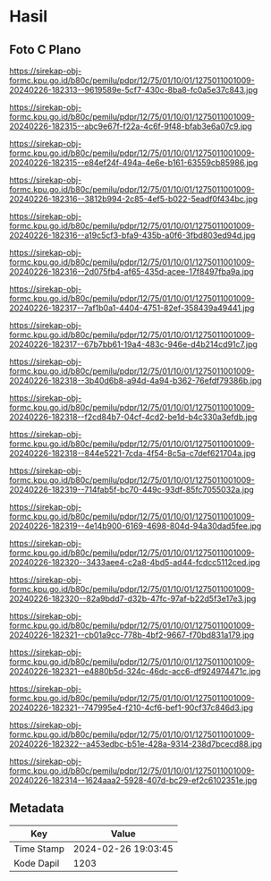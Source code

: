# Hasil

## Foto C Plano

https://sirekap-obj-formc.kpu.go.id/b80c/pemilu/pdpr/12/75/01/10/01/1275011001009-20240226-182313--9619589e-5cf7-430c-8ba8-fc0a5e37c843.jpg

https://sirekap-obj-formc.kpu.go.id/b80c/pemilu/pdpr/12/75/01/10/01/1275011001009-20240226-182315--abc9e67f-f22a-4c6f-9f48-bfab3e6a07c9.jpg

https://sirekap-obj-formc.kpu.go.id/b80c/pemilu/pdpr/12/75/01/10/01/1275011001009-20240226-182315--e84ef24f-494a-4e6e-b161-63559cb85986.jpg

https://sirekap-obj-formc.kpu.go.id/b80c/pemilu/pdpr/12/75/01/10/01/1275011001009-20240226-182316--3812b994-2c85-4ef5-b022-5eadf0f434bc.jpg

https://sirekap-obj-formc.kpu.go.id/b80c/pemilu/pdpr/12/75/01/10/01/1275011001009-20240226-182316--a19c5cf3-bfa9-435b-a0f6-3fbd803ed94d.jpg

https://sirekap-obj-formc.kpu.go.id/b80c/pemilu/pdpr/12/75/01/10/01/1275011001009-20240226-182316--2d075fb4-af65-435d-acee-17f8497fba9a.jpg

https://sirekap-obj-formc.kpu.go.id/b80c/pemilu/pdpr/12/75/01/10/01/1275011001009-20240226-182317--7af1b0a1-4404-4751-82ef-358439a49441.jpg

https://sirekap-obj-formc.kpu.go.id/b80c/pemilu/pdpr/12/75/01/10/01/1275011001009-20240226-182317--67b7bb61-19a4-483c-946e-d4b214cd91c7.jpg

https://sirekap-obj-formc.kpu.go.id/b80c/pemilu/pdpr/12/75/01/10/01/1275011001009-20240226-182318--3b40d6b8-a94d-4a94-b362-76efdf79386b.jpg

https://sirekap-obj-formc.kpu.go.id/b80c/pemilu/pdpr/12/75/01/10/01/1275011001009-20240226-182318--f2cd84b7-04cf-4cd2-be1d-b4c330a3efdb.jpg

https://sirekap-obj-formc.kpu.go.id/b80c/pemilu/pdpr/12/75/01/10/01/1275011001009-20240226-182318--844e5221-7cda-4f54-8c5a-c7def621704a.jpg

https://sirekap-obj-formc.kpu.go.id/b80c/pemilu/pdpr/12/75/01/10/01/1275011001009-20240226-182319--714fab5f-bc70-449c-93df-85fc7055032a.jpg

https://sirekap-obj-formc.kpu.go.id/b80c/pemilu/pdpr/12/75/01/10/01/1275011001009-20240226-182319--4e14b900-6169-4698-804d-94a30dad5fee.jpg

https://sirekap-obj-formc.kpu.go.id/b80c/pemilu/pdpr/12/75/01/10/01/1275011001009-20240226-182320--3433aee4-c2a8-4bd5-ad44-fcdcc5112ced.jpg

https://sirekap-obj-formc.kpu.go.id/b80c/pemilu/pdpr/12/75/01/10/01/1275011001009-20240226-182320--82a9bdd7-d32b-47fc-97af-b22d5f3e17e3.jpg

https://sirekap-obj-formc.kpu.go.id/b80c/pemilu/pdpr/12/75/01/10/01/1275011001009-20240226-182321--cb01a9cc-778b-4bf2-9667-f70bd831a179.jpg

https://sirekap-obj-formc.kpu.go.id/b80c/pemilu/pdpr/12/75/01/10/01/1275011001009-20240226-182321--e4880b5d-324c-46dc-acc6-df924974471c.jpg

https://sirekap-obj-formc.kpu.go.id/b80c/pemilu/pdpr/12/75/01/10/01/1275011001009-20240226-182321--747995e4-f210-4cf6-bef1-90cf37c846d3.jpg

https://sirekap-obj-formc.kpu.go.id/b80c/pemilu/pdpr/12/75/01/10/01/1275011001009-20240226-182322--a453edbc-b51e-428a-9314-238d7bcecd88.jpg

https://sirekap-obj-formc.kpu.go.id/b80c/pemilu/pdpr/12/75/01/10/01/1275011001009-20240226-182314--1624aaa2-5928-407d-bc29-ef2c6102351e.jpg


## Metadata

| Key        | Value               |
| ---------- | ------------------- |
| Time Stamp | 2024-02-26 19:03:45 |
| Kode Dapil | 1203                |



